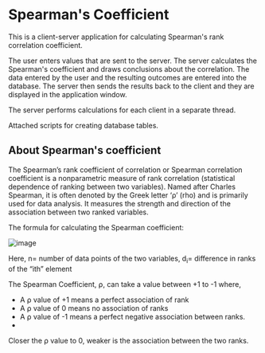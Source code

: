 # Spearman's Coefficient

This is a client-server application for calculating Spearman's rank correlation coefficient.

The user enters values that are sent to the server. 
The server calculates the Spearman's coefficient and draws conclusions about the correlation. 
The data entered by the user and the resulting outcomes are entered into the database.
The server then sends the results back to the client and they are displayed in the application window.

The server performs calculations for each client in a separate thread.

Attached scripts for creating database tables.


## About Spearman's coefficient

The Spearman’s rank coefficient of correlation or Spearman correlation coefficient is a nonparametric measure of rank correlation (statistical dependence of ranking between two variables).
Named after Charles Spearman, it is often denoted by the Greek letter ‘ρ’ (rho) and is primarily used for data analysis.
It measures the strength and direction of the association between two ranked variables.

The formula for calculating the Spearman coefficient:

![image](https://user-images.githubusercontent.com/47988040/213582984-2c7b91ec-fa2c-4f86-8e7e-cdcc9530b0cc.png)

Here, n= number of data points of the two variables, d<sub>i</sub>= difference in ranks of the “ith” element

The Spearman Coefficient, ⍴, can take a value between +1 to -1 where,

* A ⍴ value of +1 means a perfect association of rank
* A ⍴ value of 0 means no association of ranks
* A ⍴ value of -1 means a perfect negative association between ranks.
* 
Closer the ⍴ value to 0, weaker is the association between the two ranks.
